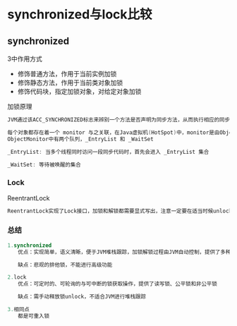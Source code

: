 # synchronized与lock比较
## synchronized
3中作用方式

- 修饰普通方法，作用于当前实例加锁
- 修饰静态方法，作用于当前类对象加锁
- 修饰代码块，指定加锁对象，对给定对象加锁

加锁原理
```java
JVM通过该ACC_SYNCHRONIZED标志来辨别一个方法是否声明为同步方法，从而执行相应的同步调用

每个对象都存在着一个 monitor 与之关联，在Java虚拟机(HotSpot)中，monitor是由ObjectMonitor实现的
ObjectMonitor中有两个队列，_EntryList 和 _WaitSet

_EntryList: 当多个线程同时访问一段同步代码时，首先会进入 _EntryList 集合

_WaitSet: 等待被唤醒的集合
```

### Lock

ReentrantLock
```java
ReentrantLock实现了Lock接口，加锁和解锁都需要显式写出，注意一定要在适当时候unlock。
```

### 总结
```java
1.synchronized
　　优点：实现简单，语义清晰，便于JVM堆栈跟踪，加锁解锁过程由JVM自动控制，提供了多种优化方案，使用更广泛

　　缺点：悲观的排他锁，不能进行高级功能

2.lock
　　优点：可定时的、可轮询的与可中断的锁获取操作，提供了读写锁、公平锁和非公平锁　　

　　缺点：需手动释放锁unlock，不适合JVM进行堆栈跟踪

3.相同点　
　　都是可重入锁
```